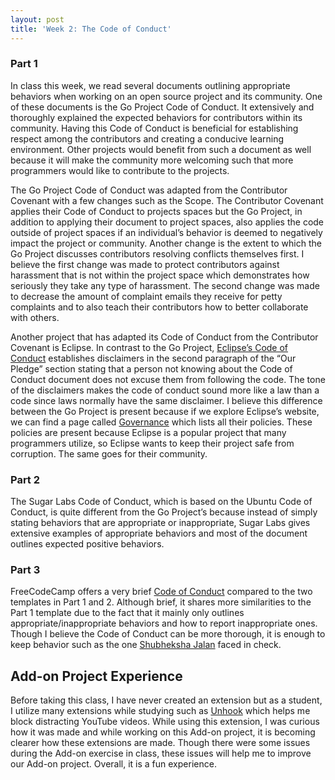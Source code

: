 ```yaml
---
layout: post
title: 'Week 2: The Code of Conduct'
---
```


### Part 1  

In class this week, we read several documents outlining appropriate behaviors when working on an open source project and its community. One of these documents is the Go Project Code of Conduct. It extensively and thoroughly explained the expected behaviors for contributors within its community.<!--more--> Having this Code of Conduct is beneficial for establishing respect among the contributors and creating a conducive learning environment. Other projects would benefit from such a document as well because it will make the community more welcoming such that more programmers would like to contribute to the projects.  


The Go Project Code of Conduct was adapted from the Contributor Covenant with a few changes such as the Scope. The Contributor Covenant applies their Code of Conduct to projects spaces but the Go Project, in addition to applying their document to project spaces, also applies the code outside of project spaces if an individual’s behavior is deemed to negatively impact the project or community. Another change is the extent to which the Go Project discusses contributors resolving conflicts themselves first. I believe the first change was made to protect contributors against harassment that is not within the project space which demonstrates how seriously they take any type of harassment. The second change was made to decrease the amount of complaint emails they receive for petty complaints and to also teach their contributors how to better collaborate with others.  


Another project that has adapted its Code of Conduct from the Contributor Covenant is Eclipse. In contrast to the Go Project, [Eclipse’s Code of Conduct](https://www.eclipse.org/org/documents/Community_Code_of_Conduct.php) establishes disclaimers in the second paragraph of the “Our Pledge” section stating that a person not knowing about the Code of Conduct document does not excuse them from following the code. The tone of the disclaimers makes the code of conduct sound more like a law than a code since laws normally have the same disclaimer. I believe this difference between the Go Project is present because if we explore Eclipse’s website, we can find a page called [Governance](https://www.eclipse.org/org/documents/) which lists all their policies. These policies are present because Eclipse is a popular project that many programmers utilize, so Eclipse wants to keep their project safe from corruption. The same goes for their community.  

### Part 2  

The Sugar Labs Code of Conduct, which is based on the Ubuntu Code of Conduct, is quite different from the Go Project’s because instead of simply stating behaviors that are appropriate or inappropriate, Sugar Labs gives extensive examples of appropriate behaviors and most of the document outlines expected positive behaviors.  

### Part 3  

FreeCodeCamp offers a very brief [Code of Conduct](https://www.freecodecamp.org/news/code-of-conduct) compared to the two templates in Part 1 and 2. Although brief, it shares more similarities to the Part 1 template due to the fact that it mainly only outlines appropriate/inappropriate behaviors and how to report inappropriate ones. Though I believe the Code of Conduct can be more thorough, it is enough to keep behavior such as the one [Shubheksha Jalan](https://github.com/freeCodeCamp/freeCodeCamp/issues/5345) faced in check.  


## Add-on Project Experience  

Before taking this class, I have never created an extension but as a student, I utilize many extensions while studying such as [Unhook](https://chrome.google.com/webstore/detail/unhook-remove-youtube-rec/khncfooichmfjbepaaaebmommgaepoid?hl=en) which helps me block distracting YouTube videos. While using this extension, I was curious how it was made and while working on this Add-on project, it is becoming clearer how these extensions are made. Though there were some issues during the Add-on exercise in class, these issues will help me to improve our Add-on project. Overall, it is a fun experience. 
